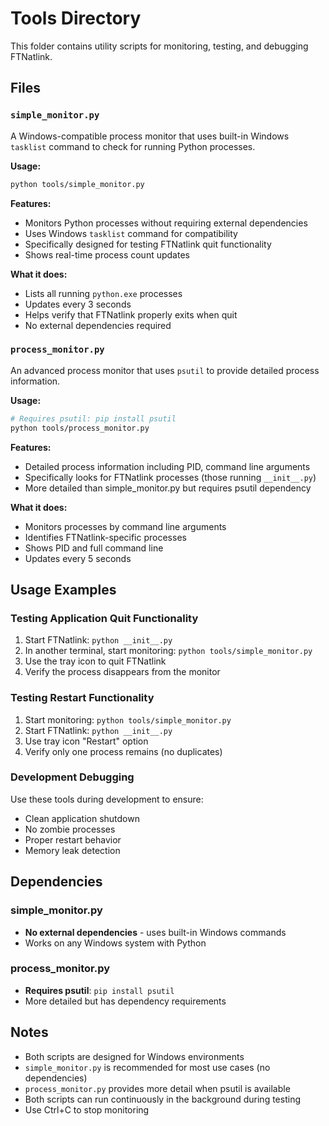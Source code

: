 # Tools Directory

This folder contains utility scripts for monitoring, testing, and debugging FTNatlink.

## Files

### `simple_monitor.py`
A Windows-compatible process monitor that uses built-in Windows `tasklist` command to check for running Python processes.

**Usage:**
```bash
python tools/simple_monitor.py
```

**Features:**
- Monitors Python processes without requiring external dependencies
- Uses Windows `tasklist` command for compatibility
- Specifically designed for testing FTNatlink quit functionality
- Shows real-time process count updates

**What it does:**
- Lists all running `python.exe` processes
- Updates every 3 seconds
- Helps verify that FTNatlink properly exits when quit
- No external dependencies required

### `process_monitor.py`  
An advanced process monitor that uses `psutil` to provide detailed process information.

**Usage:**
```bash
# Requires psutil: pip install psutil
python tools/process_monitor.py
```

**Features:**
- Detailed process information including PID, command line arguments
- Specifically looks for FTNatlink processes (those running `__init__.py`)
- More detailed than simple_monitor.py but requires psutil dependency

**What it does:**
- Monitors processes by command line arguments
- Identifies FTNatlink-specific processes
- Shows PID and full command line
- Updates every 5 seconds

## Usage Examples

### Testing Application Quit Functionality
1. Start FTNatlink: `python __init__.py`
2. In another terminal, start monitoring: `python tools/simple_monitor.py`
3. Use the tray icon to quit FTNatlink
4. Verify the process disappears from the monitor

### Testing Restart Functionality  
1. Start monitoring: `python tools/simple_monitor.py`
2. Start FTNatlink: `python __init__.py`
3. Use tray icon "Restart" option
4. Verify only one process remains (no duplicates)

### Development Debugging
Use these tools during development to ensure:
- Clean application shutdown
- No zombie processes
- Proper restart behavior
- Memory leak detection

## Dependencies

### simple_monitor.py
- **No external dependencies** - uses built-in Windows commands
- Works on any Windows system with Python

### process_monitor.py  
- **Requires psutil**: `pip install psutil`
- More detailed but has dependency requirements

## Notes

- Both scripts are designed for Windows environments
- `simple_monitor.py` is recommended for most use cases (no dependencies)
- `process_monitor.py` provides more detail when psutil is available
- Both scripts can run continuously in the background during testing
- Use Ctrl+C to stop monitoring